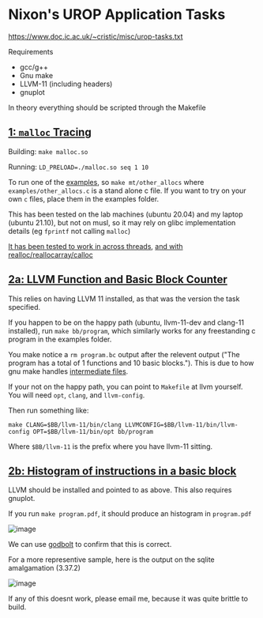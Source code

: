 # Nixon's UROP Application Tasks

<https://www.doc.ic.ac.uk/~cristic/misc/urop-tasks.txt>

Requirements

- gcc/g++
- Gnu make
- LLVM-11 (including headers)
- gnuplot

In theory everything should be scripted through the Makefile

## [1: `malloc` Tracing](malloc_trace.c)

Building: `make malloc.so`

Running: `LD_PRELOAD=./malloc.so seq 1 10`

To run one of the [examples](examples), so `make mt/other_allocs` where
`examples/other_allocs.c` is a stand alone c file. If you want to try on your
own `c` files, place them in the examples folder.

This has been tested on the lab machines (ubuntu 20.04) and my laptop (ubuntu 21.10), but
not on musl, so it may rely on glibc implementation details (eg `fprintf` not calling `malloc`)

[It has been tested to work in across threads](examples/alloc_in_parallel.c), [and with realloc/reallocarray/calloc](examples/other_allocs.c)

## [2a: LLVM Function and Basic Block Counter](bb_count.cpp)

This relies on having LLVM 11 installed, as that was the version the task specified.

If you happen to be on the happy path (ubuntu, llvm-11-dev and clang-11
installed), run `make bb/program`, which similarly works for any freestanding c
program in the examples folder.

You make notice a `rm program.bc` output after the relevent output ("The program has a total of 1 functions and 10 basic blocks."). This is due to how gnu make handles [intermediate files](https://www.gnu.org/software/make/manual/make.html#Chained-Rules).

If your not on the happy path, you can point to `Makefile` at llvm yourself. You will need `opt`, `clang`, and `llvm-config`.

Then run something like:
```
make CLANG=$BB/llvm-11/bin/clang LLVMCONFIG=$BB/llvm-11/bin/llvm-config OPT=$BB/llvm-11/bin/opt bb/program
```


Where `$BB/llvm-11` is the prefix where you have llvm-11 sitting.

## [2b: Histogram of instructions in a basic block](i_count.cpp)

LLVM should be installed and pointed to as above. This also requires gnuplot.

If you run `make program.pdf`, it should produce an histogram in `program.pdf`

![image](https://user-images.githubusercontent.com/28781354/153306103-f3ba51e7-1112-4fec-8a6c-623d6c686629.png)


We can use [godbolt](https://godbolt.org/z/16doa1eKc) to confirm that this is correct.

For a more representive sample, here is the output on the sqlite amalgamation (3.37.2)

![image](https://user-images.githubusercontent.com/28781354/153306134-64099b8c-5391-4168-bdf0-b315203ddbe2.png)


If any of this doesnt work, please email me, because it was quite brittle to build.
